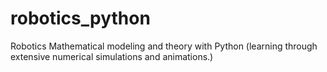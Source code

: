 # robotics_python
Robotics Mathematical modeling and theory with Python (learning through extensive numerical simulations and animations.)
